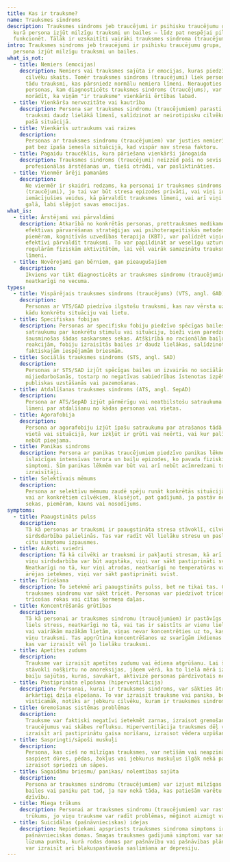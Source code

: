 ```yaml
---
title: Kas ir trauksme?
name: Trauksmes sindroms
description: Trauksmes sindroms jeb traucējumi ir psihisku traucējumu grupa,
  kurā persona izjūt milzīgu trauksmi un bailes – līdz pat nespējai pilnvērtīgi
  funkcionēt. Tālāk ir uzskaitīti vairāki trauksmes sindroma (traucējumu) veidi.
intro: Trauksmes sindroms jeb traucējumi ir psihisku traucējumu grupa, kurā
  persona izjūt milzīgu trauksmi un bailes.
what_is_not:
  - title: Nemiers (emocijas)
    description: Nemiers vai trauksmes sajūta ir emocijas, kuras piedzīvo liels
      cilvēku skaits. Tomēr trauksmes sindroms (traucējumi) liek personai izjust
      tādu trauksmi, kas pārsniedz normālu nemiera līmeni. Neraugoties uz to,
      personas, kam diagnosticēts trauksmes sindroms (traucējums), var arī
      norādīt, ka viņām "ir trauksme" vienkārši ērtības labad.
  - title: Vienkārša nervozitāte vai kautrība
    description: Persona sar trauksmes sindromu (traucējumiem) parasti piedzīvo
      trauksmi daudz lielākā līmenī, salīdzinot ar neirotipisku cilvēku tādā
      pašā situācijā.
  - title: Vienkāršs uztraukums vai raizes
    description:
      Personas ar trauksmes sindromu (traucējumiem) var justies nemierīgi
      pat bez īpaša iemesla situācijā, kad vispār nav stresa faktoru.
  - title: Pagaidu traucēklis, kura pāriešana vienkārši jānogaida
    description: Trauksmes sindroms (traucējumi) neizzūd paši no sevis bez
      profesionālas ārstēšanas un, tieši otrādi, var pasliktināties.
  - title: Vienmēr ārēji pamanāms
    description:
      Ne vienmēr ir skaidri redzams, ka personai ir trauksmes sindroms
      (traucējumi), jo tai var būt stresa epizodes privāti, vai viņi ir
      iemācījušies veidus, kā pārvaldīt trauksmes līmeni, vai arī viņi ir tikuši
      galā, labi slēpjot savas emocijas.
what_is:
  - title: Ārstējami vai pārvaldāmi
    description: Atkarībā no konkrētās personas, prettrauksmes medikamenti,
      efektīvas pārvarēšanas stratēģijas vai psihoterapeitiskās metodes,
      piemēram, kognitīvās uzvedības terapija (KBT), var palīdzēt viņiem
      efektīvi pārvaldīt trauksmi. To var papildināt ar veselīgu uzturu un
      regulārām fiziskām aktivitātēm, lai vēl vairāk samazinātu trauksmes
      līmeni.
  - title: Novērojami gan bērniem, gan pieaugušajiem
    description:
      Ikviens var tikt diagnosticēts ar trauksmes sindromu (traucējumiem)
      neatkarīgi no vecuma.
types:
  - title: Vispārējais trauksmes sindroms (traucējums) (VTS, angl. GAD)
    description:
      Personas ar VTS/GAD piedzīvo ilgstošu trauksmi, kas nav vērsta uz
      kādu konkrētu situāciju vai lietu.
  - title: Specifiskas fobijas
    description: Personas ar specifisku fobiju piedzīvo spēcīgas bailes un
      satraukumu par konkrētu stimulu vai situāciju, bieži vien paredzot
      šausminošas šādas saskarsmes sekas. Atšķirībā no racionālām baiļu
      reakcijām, fobiju izraisītās bailes ir daudz lielākas, salīdzinot ar
      faktiskajām iespējamām briesmām.
  - title: Sociālās trauksmes sindroms (STS, angl. SAD)
    description:
      Personas ar STS/SAD izjūt spēcīgas bailes un izvairās no sociālās
      mijiedarbošanās, tostarp no negatīvas sabiedrības īstenotas izpētes,
      publiskas uzstāšanās vai pazemošanas.
  - title: Atdalīšanas trauksmes sindroms (ATS, angl. SepAD)
    description:
      Persona ar ATS/SepAD izjūt pārmērīgu vai neatbilstošu satraukuma
      līmeni par atdalīšanu no kādas personas vai vietas.
  - title: Agorafobija
    description:
      Persona ar agorafobiju izjūt īpašu satraukumu par atrašanos tādā
      vietā vai situācijā, kur izkļūt ir grūti vai neērti, vai kur palīdzība var
      nebūt pieejama.
  - title: Panikas sindroms
    description: Persona ar panikas traucējumiem piedzīvo panikas lēkmes, t.i.,
      īslaicīgas intensīvas terora un baiļu epizodes, ko pavada fiziski
      simptomi. Šīm panikas lēkmēm var būt vai arī nebūt acīmredzami to
      izraisītāji.
  - title: Selektīvais mēmums
    description:
      Persona ar selektīvu mēmumu zaudē spēju runāt konkrētās situācijās
      vai ar konkrētiem cilvēkiem, klusējot, pat gadījumā, ja pastāv negatīvas
      sekas, piemēram, kauns vai nosodījums.
symptoms:
  - title: Paaugstināts pulss
    description:
      Tā kā personas ar trauksmi ir paaugstināta stresa stāvoklī, cilvēka
      sirdsdarbība palielinās. Tas var radīt vēl lielāku stresu un pasliktināt
      citu simptomu izpausmes.
  - title: Auksti sviedri
    description: Tā kā cilvēki ar trauksmi ir pakļauti stresam, kā arī tāpēc, ka
      viņu sirdsdarbība var būt augstāka, viņi var sākt pastiprināti svīst.
      Neatkarīgi no tā, kur viņi atrodas, neatkarīgi no temperatūras vai citas
      ārējas ietekmes, viņi var sākt pastiprināti svīst.
  - title: Trīcēšana
    description: To ietekmē arī paaugstināts pulss, bet ne tikai tas. Cilvēki ar
      trauksmes sindromu var sākt trīcēt. Personas var piedzīvot trīcošu balsi,
      trīcošas rokas vai citas ķermeņa daļas.
  - title: Koncentrēšanās grūtības
    description:
      Tā kā personai ar trauksmes sindromu (traucējumiem) ir pastāvīgs un
      liels stress, neatkarīgi no tā, vai tas ir saistīts ar vienu lielu lietu
      vai vairākām mazākām lietām, viņas nevar koncentrēties uz to, kas izraisa
      viņu trauksmi. Tas apgrūtina koncentrēšanos uz svarīgām ikdienas lietām,
      kas var izraisīt vēl jo lielāku trauksmi.
  - title: Apetītes zudums
    description:
      Trauksme var izraisīt apetītes zudumu vai ēdiena atgrūšanu. Lai šo
      stāvokli nošķirtu no anoreksijas, jāņem vērā, ka to lielā mērā izraisa
      baiļu sajūtas, kuras, savukārt, aktivizē personas pārdzīvotais nemiers.
  - title: Pastiprināta elpošana (hiperventilācija)
    description: Personai, kurai ir trauksmes sindroms, var sākties ātra vai
      ārkārtīgi dziļa elpošana. To var izraisīt trauksme vai panika, bet tas,
      visticamāk, notiks ar jebkuru cilvēku, kuram ir trauksmes sindroms.
  - title: Gremošanas sistēmas problēmas
    description:
      Trauksme var faktiski negatīvi ietekmēt zarnas, izraisot gremošanas
      traucējumus vai skābes refluksu. Hiperventilācija trauksmes dēļ var
      izraisīt arī pastiprinātu gaisa norīšanu, izraisot vēdera uzpūšanos.
  - title: Saspringti/sāpoši muskuļi
    description:
      Persona, kas cieš no milzīgas trauksmes, var netīšām vai neapzināti
      saspiest dūres, pēdas, žokļus vai jebkurus muskuļus ilgāk nekā parasti,
      izraisot spriedzi un sāpes.
  - title: Sagaidāmu briesmu/ panikas/ nolemtības sajūta
    description:
      Persona ar trauksmes sindromu (traucējumiem) var izjust milzīgas
      bailes vai paniku pat tad, ja nav nekā tāda, kas patiešām varētu apdraudēt
      dzīvību.
  - title: Miega trūkums
    description: Personai ar trauksmes sindromu (traucējumiem) var rasties miega
      trūkums, jo viņu trauksme var radīt problēmas, mēģinot aizmigt vai iemigt.
  - title: Suicidālas (pašnāvnieciskas) idejas
    description: Nepietiekami apspriests trauksmes sindroma simptoms ir
      pašnāvnieciskas domas. Smagas trauksmes gadījumā simptomi var sasniegt
      lūzuma punktu, kurā rodas domas par pašnāvību vai pašnāvības plānošana. To
      var izraisīt arī blakuspastāvoša saslimšana ar depresiju.
---
```

